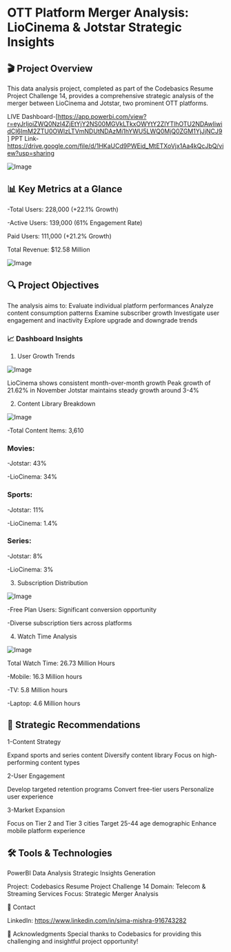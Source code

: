 
# OTT Platform Merger Analysis: LioCinema & Jotstar Strategic Insights

## 🎬 Project Overview
This data analysis project, completed as part of the Codebasics Resume Project Challenge 14, provides a comprehensive strategic analysis of the merger between LioCinema and Jotstar, two prominent OTT platforms.

LIVE Dashboard-[https://app.powerbi.com/view?r=eyJrIjoiZWQ0NzI4ZjEtYjY2NS00MGVkLTkxOWYtY2ZlYTlhOTU2NDAwIiwidCI6ImM2ZTU0OWIzLTVmNDUtNDAzMi1hYWU5LWQ0MjQ0ZGM1YjJjNCJ9]
PPT Link- https://drive.google.com/file/d/1HKaUCd9PWEid_MtETXoVjx1Aa4kQcJbQ/view?usp=sharing

![Image](https://github.com/user-attachments/assets/84e60ea4-5ce5-487d-8b3f-384fbdccee7b)
## 📊 Key Metrics at a Glance

-Total Users: 228,000 (+22.1% Growth)

-Active Users: 139,000 (61% Engagement Rate)

Paid Users: 111,000 (+21.2% Growth)

Total Revenue: $12.58 Million

![Image](https://github.com/user-attachments/assets/d908fdaa-5bc3-4d4a-b5b2-136fa6dd58ef)

## 🔍 Project Objectives
The analysis aims to:
Evaluate individual platform performances
Analyze content consumption patterns
Examine subscriber growth
Investigate user engagement and inactivity
Explore upgrade and downgrade trends

### 📈 Dashboard Insights

1. User Growth Trends

![Image](https://github.com/user-attachments/assets/c8ede12f-8360-42a5-ab17-a5b4ac1ccdb7)

LioCinema shows consistent month-over-month growth
Peak growth of 21.62% in November
Jotstar maintains steady growth around 3-4%

2. Content Library Breakdown

![Image](https://github.com/user-attachments/assets/c96f88da-a125-4bb1-854a-8d081dc49a25)

-Total Content Items: 3,610

### Movies:
-Jotstar: 43%

-LioCinema: 34%


### Sports:

-Jotstar: 11%

-LioCinema: 1.4%


### Series:

-Jotstar: 8%

-LioCinema: 3%


3. Subscription Distribution

![Image](https://github.com/user-attachments/assets/8b6cb53b-ce29-46bb-9478-92ee92296109)

-Free Plan Users: Significant conversion opportunity

-Diverse subscription tiers across platforms

4. Watch Time Analysis

![Image](https://github.com/user-attachments/assets/36004757-8791-4c79-bc11-c1252291c3dd)

Total Watch Time: 26.73 Million Hours

-Mobile: 16.3 Million hours

-TV: 5.8 Million hours

-Laptop: 4.6 Million hours

## 🚀 Strategic Recommendations

1-Content Strategy

Expand sports and series content
Diversify content library
Focus on high-performing content types


2-User Engagement

Develop targeted retention programs
Convert free-tier users
Personalize user experience


3-Market Expansion

Focus on Tier 2 and Tier 3 cities
Target 25-44 age demographic
Enhance mobile platform experience



## 🛠 Tools & Technologies

PowerBI
Data Analysis
Strategic Insights Generation


Project: Codebasics Resume Project Challenge 14
Domain: Telecom & Streaming Services
Focus: Strategic Merger Analysis

📧 Contact

LinkedIn: https://www.linkedin.com/in/sima-mishra-916743282

🙏 Acknowledgments
Special thanks to Codebasics for providing this challenging and insightful project opportunity!
